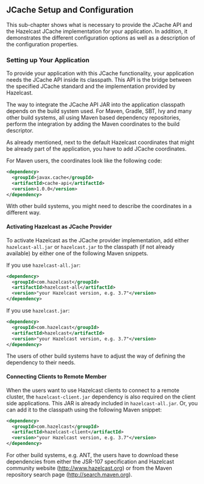 

## JCache Setup and Configuration

This sub-chapter shows what is necessary to provide the JCache API and the Hazelcast JCache implementation for your application. In
addition, it demonstrates the different configuration options as well as a description of the configuration properties.

### Setting up Your Application

To provide your application with this JCache functionality, your application needs the JCache API inside its classpath. This API is the bridge between the specified JCache standard and the implementation provided by Hazelcast.

The way to integrate the JCache API JAR into the application classpath depends on the build system used. For Maven, Gradle, SBT,
Ivy and many other build systems, all using Maven based dependency repositories, perform the integration by adding
the Maven coordinates to the build descriptor.

As already mentioned, next to the default Hazelcast coordinates that might be already part of the application, you have to add JCache
coordinates.

For Maven users, the coordinates look like the following code:

```xml
<dependency>
  <groupId>javax.cache</groupId>
  <artifactId>cache-api</artifactId>
  <version>1.0.0</version>
</dependency>
```
With other build systems, you might need to describe the coordinates in a different way.

#### Activating Hazelcast as JCache Provider

To activate Hazelcast as the JCache provider implementation, add either `hazelcast-all.jar` or
`hazelcast.jar` to the classpath (if not already available) by either one of the following Maven snippets.

If you use `hazelcast-all.jar`:

```xml
<dependency>
  <groupId>com.hazelcast</groupId>
  <artifactId>hazelcast-all</artifactId>
  <version>"your Hazelcast version, e.g. 3.7"</version>
</dependency>
```

If you use `hazelcast.jar`:

```xml
<dependency>
  <groupId>com.hazelcast</groupId>
  <artifactId>hazelcast</artifactId>
  <version>"your Hazelcast version, e.g. 3.7"</version>
</dependency>
```
The users of other build systems have to adjust the way of
defining the dependency to their needs.

#### Connecting Clients to Remote Member

When the users want to use Hazelcast clients to connect to a remote cluster, the `hazelcast-client.jar` dependency is also required
on the client side applications. This JAR is already included in `hazelcast-all.jar`. Or, you can add it to the classpath using the following
Maven snippet:

```xml
<dependency>
  <groupId>com.hazelcast</groupId>
  <artifactId>hazelcast-client</artifactId>
  <version>"your Hazelcast version, e.g. 3.7"</version>
</dependency>
```

For other build systems, e.g. ANT, the users have to download these dependencies from either the JSR-107 specification and
Hazelcast community website (<a href="http://www.hazelcast.org" target="_blank">http://www.hazelcast.org</a>) or from the Maven repository search page
(<a href="http://search.maven.org" target="_blank">http://search.maven.org</a>).

